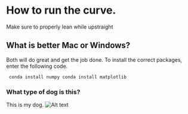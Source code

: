 # How to run the curve.
Make sure to properly lean while upstraight

## What is better Mac or Windows?
Both will do great and get the job done. 
To install the correct packages, enter 
the following code.

<code> conda install numpy
conda install matplotlib
</code>

### What type of dog is this?
This is my dog.
![Alt text]("C:\CS_325hw\huskyphoto.jpg")
